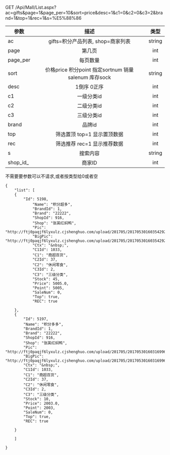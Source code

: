

GET /Api/Mall/List.aspx?ac=gifts&page=1&page_per=10&sort=price&desc=1&c1=0&c2=0&c3=2&brand=1&top=1&rec=1&s=%E5%88%86

| 参数          | 描述                                                 | 类型    |
| ------------- | :-------------:                                      | :-----: |
| ac            | gifts=积分产品列表, shop=商家列表                    | string  |
| page          | 第几页                                               | int     |
| page_per      | 每页数量                                             | int     |
| sort          | 价格price 积分point 指定sortnum 销量salenum 库存sock | string  |
| desc          | 1倒序   0正序                                        | int     |
| c1            | 一级分类id                                           | int     |
| c2            | 二级分类id                                           | int     |
| c3            | 三级分类id                                           | int     |
| brand         | 品牌id                                               | int     |
| top           | 筛选置顶 top=1 显示置顶数据                          | int     |
| rec           | 筛选推荐   rec=1 显示推荐数据                        | int     |
| s             | 搜索内容                                             | string  |
| shop_id_      | 商家ID                                               | int     |


不需要要参数可以不请求,或者按类型给0或者空

```
{
    "list": [
    {
        "Id": 5198,
            "Name": "积分超多",
            "BrandId": 1,
            "Brand": "22222",
            "ShopId": 916,
            "Shop": "张英红焖鸭",
            "Pic": "http://ftj0paqjf6lyxulz.cjshenghuo.com/upload/201705/201705301603542929.jpg",
            "BigPic": "http://ftj0paqjf6lyxulz.cjshenghuo.com/upload/201705/201705301603542929.jpg",
            "Ctx": "&nbsp;",
            "C1Id": 1033,
            "C1": "商超百货",
            "C2Id": 37,
            "C2": "休闲零食",
            "C3Id": 2,
            "C3": "三级分类",
            "Stock": 45,
            "Price": 5005.0,
            "Point": 5005,
            "SaleNum": 0,
            "Top": true,
            "REC": true

    },
    {
        "Id": 5197,
        "Name": "积分多多",
        "BrandId": 1,
        "Brand": "22222",
        "ShopId": 916,
        "Shop": "张英红焖鸭",
        "Pic": "http://ftj0paqjf6lyxulz.cjshenghuo.com/upload/201705/201705301603169960.jpg",
        "BigPic": "http://ftj0paqjf6lyxulz.cjshenghuo.com/upload/201705/201705301603169960.jpg",
        "Ctx": "&nbsp;",
        "C1Id": 1033,
        "C1": "商超百货",
        "C2Id": 37,
        "C2": "休闲零食",
        "C3Id": 2,
        "C3": "三级分类",
        "Stock": 10,
        "Price": 2003.0,
        "Point": 2003,
        "SaleNum": 0,
        "Top": true,
        "REC": true

    }

    ]

}
```
